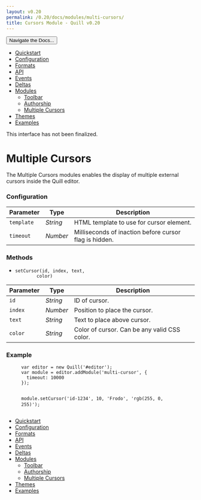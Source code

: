 ```yaml
---
layout: v0.20
permalink: /0.20/docs/modules/multi-cursors/
title: Cursors Module - Quill v0.20
---
```

<div class="container">
  <div id="sidebar-dropdown">
    <div class="btn-group">
      <button class="btn btn-default dropdown-toggle" data-toggle="dropdown"
      type="button">Navigate the Docs... <span class="caret"></span></button>
      <ul class="dropdown-menu" role="menu">
        <li>
          <a href="/0.20/docs/quickstart/">Quickstart</a>
        </li>
        <li>
          <a href="/0.20/docs/configuration/">Configuration</a>
        </li>
        <li>
          <a href="/0.20/docs/formats/">Formats</a>
        </li>
        <li>
          <a href="/0.20/docs/api/">API</a>
        </li>
        <li>
          <a href="/0.20/docs/events/">Events</a>
        </li>
        <li>
          <a href="/0.20/docs/deltas/">Deltas</a>
        </li>
        <li class="active">
          <a href="/0.20/docs/modules/">Modules</a>
          <ul>
            <li>
              <a href="/0.20/docs/modules/toolbar/">Toolbar</a>
            </li>
            <li>
              <a href="/0.20/docs/modules/authorship/">Authorship</a>
            </li>
            <li class="active">
              <a href="/0.20/docs/modules/multi-cursors/">Multiple Cursors</a>
            </li>
          </ul>
        </li>
        <li>
          <a href="/0.20/docs/themes/">Themes</a>
        </li>
        <li>
          <a href="/0.20/examples/">Examples</a>
        </li>
      </ul>
    </div>
  </div>
  <div class="row">
    <div class="col-sm-9" id="docs-container">
      <div class="alert alert-warning">
        This interface has not been finalized.
      </div>
      <h1 id="multiple-cursors">Multiple Cursors</h1>
      <p>The Multiple Cursors modules enables the display of multiple external
      cursors inside the Quill editor.</p>
      <div class="quill-wrapper">
        <div class="editor" id="multi-cursor-editor"></div>
      </div>
      <h3 id="configuration">Configuration</h3>
      <table>
        <thead>
          <tr>
            <th>Parameter</th>
            <th>Type</th>
            <th>Description</th>
          </tr>
        </thead>
        <tbody>
          <tr>
            <td><code class="highlighter-rouge">template</code></td>
            <td><em>String</em></td>
            <td>HTML template to use for cursor element.</td>
          </tr>
          <tr>
            <td><code class="highlighter-rouge">timeout</code></td>
            <td><em>Number</em></td>
            <td>Milliseconds of inaction before cursor flag is hidden.</td>
          </tr>
        </tbody>
      </table>
      <h3 id="methods">Methods</h3>
      <ul>
        <li><code class="highlighter-rouge">setCursor(id, index, text,
        color)</code></li>
      </ul>
      <table>
        <thead>
          <tr>
            <th>Parameter</th>
            <th>Type</th>
            <th>Description</th>
          </tr>
        </thead>
        <tbody>
          <tr>
            <td><code class="highlighter-rouge">id</code></td>
            <td><em>String</em></td>
            <td>ID of cursor.</td>
          </tr>
          <tr>
            <td><code class="highlighter-rouge">index</code></td>
            <td><em>Number</em></td>
            <td>Position to place the cursor.</td>
          </tr>
          <tr>
            <td><code class="highlighter-rouge">text</code></td>
            <td><em>String</em></td>
            <td>Text to place above cursor.</td>
          </tr>
          <tr>
            <td><code class="highlighter-rouge">color</code></td>
            <td><em>String</em></td>
            <td>Color of cursor. Can be any valid CSS color.</td>
          </tr>
        </tbody>
      </table>
      <h3 id="example">Example</h3>
      <figure class="highlight">
        <pre>
<code class="language-javascript" data-lang="javascript"><span class=
"kd">var</span> <span class="nx">editor</span> <span class=
"o">=</span> <span class="k">new</span> <span class=
"nx">Quill</span><span class="p">(</span><span class=
"s1">'#editor'</span><span class="p">);</span>
<span class="kd">var</span> <span class="nx">module</span> <span class=
"o">=</span> <span class="nx">editor</span><span class="p">.</span><span class=
"nx">addModule</span><span class="p">(</span><span class=
"s1">'multi-cursor'</span><span class="p">,</span> <span class="p">{</span>
  <span class="na">timeout</span><span class="p">:</span> <span class=
"mi">10000</span>
<span class="p">});</span>

<span class="nx">module</span><span class="p">.</span><span class=
"nx">setCursor</span><span class="p">(</span><span class=
"s1">'id-1234'</span><span class="p">,</span> <span class=
"mi">10</span><span class="p">,</span> <span class=
"s1">'Frodo'</span><span class="p">,</span> <span class=
"s1">'rgb(255, 0, 255)'</span><span class="p">);</span></code>
</pre>
      </figure>
    </div>
    <div class="col-sm-3" id="sidebar-container">
      <div class="sidebar-nav" data-offset-top="40" data-spy="affix">
        <ul class="nav">
          <li>
            <a href="/0.20/docs/quickstart/">Quickstart</a>
          </li>
          <li>
            <a href="/0.20/docs/configuration/">Configuration</a>
          </li>
          <li>
            <a href="/0.20/docs/formats/">Formats</a>
          </li>
          <li>
            <a href="/0.20/docs/api/">API</a>
          </li>
          <li>
            <a href="/0.20/docs/events/">Events</a>
          </li>
          <li>
            <a href="/0.20/docs/deltas/">Deltas</a>
          </li>
          <li class="active">
            <a href="/0.20/docs/modules/">Modules</a>
            <ul class="nav">
              <li>
                <a href="/0.20/docs/modules/toolbar/">Toolbar</a>
              </li>
              <li>
                <a href="/0.20/docs/modules/authorship/">Authorship</a>
              </li>
              <li class="active">
                <a href="/0.20/docs/modules/multi-cursors/">Multiple
                Cursors</a>
              </li>
            </ul>
          </li>
          <li>
            <a href="/0.20/docs/themes/">Themes</a>
          </li>
          <li>
            <a href="/0.20/examples/">Examples</a>
          </li>
        </ul>
      </div>
    </div>
  </div>
</div>
<script src="//ajax.googleapis.com/ajax/libs/jquery/1.11.0/jquery.min.js"></script>
<script src="//netdna.bootstrapcdn.com/bootstrap/3.3.4/js/bootstrap.min.js"></script>
<script src="//cdn.quilljs.com/0.20.1/quill.js"></script>
<script>
var editor = new Quill('#multi-cursor-editor');
editor.insertText(0, 'Upon great pedestals founded in the deep waters stood two great kings of stone: still with blurred eyes and crannied brows they frowned upon the North.\n\nThe left hand of each was raised palm outwards in gesture of warning; in each right hand there was an axe; upon each head there was a crumbling helm and crown.\n\nGreat power and majesty they still wore, the silent wardens of a long-vanished kingdom.');

module = editor.addModule('multi-cursor', {
  timeout: 600000
});
setTimeout(function() {
  module.setCursor('merry', 0, 'Merry', 'rgba(0,153,255,0.9)');
  module.setCursor('pippin', editor.getText().indexOf('\n'), 'Pippin', 'rgba(255,153,51,0.9)');
  module.setCursor('frodo', editor.getText().length, 'Frodo', 'rgba(153,0,153,0.9)');
}, 500);
</script>